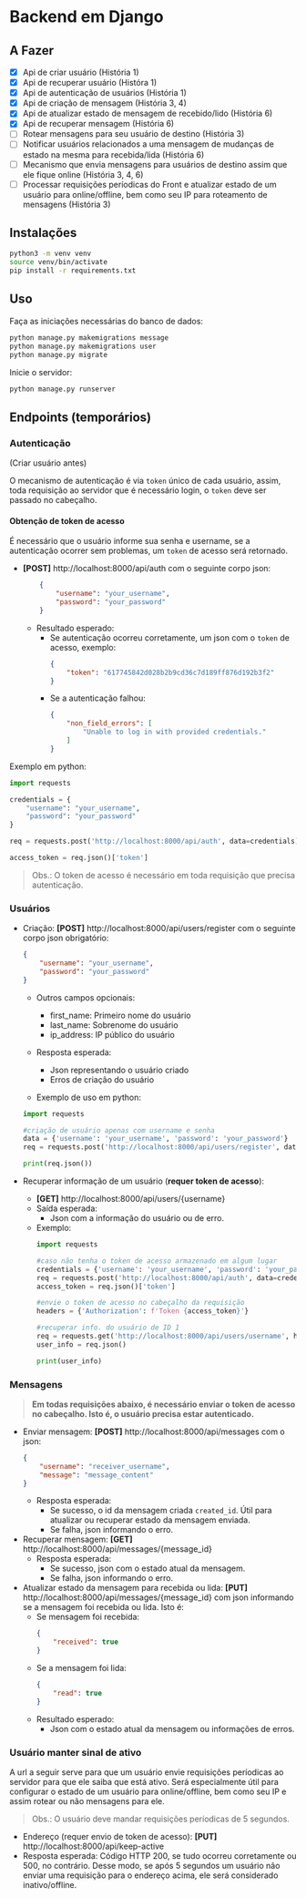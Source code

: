 # Backend em Django

## A Fazer

- [x] Api de criar usuário (História 1)
- [x] Api de recuperar usuário (Históra 1)
- [x] Api de autenticação de usuários (História 1)
- [x] Api de criação de mensagem (História 3, 4)
- [x] Api de atualizar estado de mensagem de recebido/lido (História 6)
- [x] Api de recuperar mensagem (História 6)
- [ ] Rotear mensagens para seu usuário de destino (História 3)
- [ ] Notificar usuários relacionados a uma mensagem de mudanças de estado na mesma para recebida/lida (História 6)
- [ ] Mecanismo que envia mensagens para usuários de destino assim que ele fique online  (História 3, 4, 6)
- [ ] Processar requisições períodicas do Front e atualizar estado de um usuário para online/offline, bem como seu IP para roteamento de mensagens (História 3)

## Instalações

```bash
python3 -m venv venv
source venv/bin/activate
pip install -r requirements.txt 
```

## Uso

Faça as iniciações necessárias do banco de dados:

```bash
python manage.py makemigrations message
python manage.py makemigrations user
python manage.py migrate
```

Inicie o servidor:

```bash
python manage.py runserver
```

## Endpoints (temporários)

### Autenticação

(Criar usuário antes)

O mecanismo de autenticação é via `token` único de cada usuário, assim, toda requisição ao servidor que é necessário login, o `token` deve ser passado no cabeçalho.

#### Obtenção de token de acesso

É necessário que o usuário informe sua senha e username, se a autenticação ocorrer sem problemas, um `token` de acesso será retornado.

- **[POST]** http://localhost:8000/api/auth com o seguinte corpo json:
    ```json
        {
            "username": "your_username",
            "password": "your_password"
        }
    ```
    - Resultado esperado:
        - Se autenticação ocorreu corretamente, um json com o `token` de acesso, exemplo:
            ```json
            {
                "token": "617745842d028b2b9cd36c7d189ff876d192b3f2"
            }
            ```
        - Se a autenticação falhou:
            ```json
            {
                "non_field_errors": [
                    "Unable to log in with provided credentials."
                ]
            }
            ```

Exemplo em python:

```python
import requests

credentials = {
	"username": "your_username",
	"password": "your_password"
}

req = requests.post('http://localhost:8000/api/auth', data=credentials)

access_token = req.json()['token']
```

> Obs.: O token de acesso é necessário em toda requisição que precisa autenticação.

### Usuários

- Criação: **[POST]** http://localhost:8000/api/users/register  com o seguinte corpo json obrigatório:
    ```json
    {
        "username": "your_username",
        "password": "your_password"
    }
    ```

    - Outros campos opcionais:
        - first_name: Primeiro nome do usuário
        - last_name: Sobrenome do usuário
        - ip_address: IP público do usuário
    
    - Resposta esperada: 
        - Json representando o usuário criado
        - Erros de criação do usuário

    - Exemplo de uso em python:
    ```python
    import requests

    #criação de usuário apenas com username e senha
    data = {'username': 'your_username', 'password': 'your_password'}
    req = requests.post('http://localhost:8000/api/users/register', data=data)

    print(req.json())
    ``` 
- Recuperar informação de um usuário (**requer token de acesso**):
    - **[GET]** http://localhost:8000/api/users/{username}
    - Saída esperada:
        - Json com a informação do usuário ou de erro.
    - Exemplo:
        ```python
        import requests

        #caso não tenha o token de acesso armazenado em algum lugar
        credentials = {'username': 'your_username', 'password': 'your_password'}
        req = requests.post('http://localhost:8000/api/auth', data=credentials)
        access_token = req.json()['token']

        #envie o token de acesso no cabeçalho da requisição
        headers = {'Authorization': f'Token {access_token}'}

        #recuperar info. do usuário de ID 1
        req = requests.get('http://localhost:8000/api/users/username', headers=headers)
        user_info = req.json()
        
        print(user_info)
        ```

### Mensagens

> **Em todas requisições abaixo, é necessário enviar o token de acesso no cabeçalho. Isto é, o usuário precisa estar autenticado.** 

- Enviar mensagem: **[POST]** http://localhost:8000/api/messages com o json:
    ```json
    {
	    "username": "receiver_username",
	    "message": "message_content"
    }
    ```
    - Resposta esperada:
        - Se sucesso, o id da mensagem criada `created_id`. Útil para atualizar ou recuperar estado da mensagem enviada.  
        - Se falha, json informando o erro.
- Recuperar mensagem: **[GET]** http://localhost:8000/api/messages/{message_id}
    - Resposta esperada:
        - Se sucesso, json com o estado atual da mensagem.
        - Se falha, json informando o erro.
- Atualizar estado da mensagem para recebida ou lida: **[PUT]** http://localhost:8000/api/messages/{message_id} com json informando se a mensagem foi recebida ou lida. Isto é:
    - Se mensagem foi recebida:
        ```json
        {
            "received": true
        }
        ```
    - Se a mensagem foi lida:
        ```json
        {
            "read": true
        }
        ```
    - Resultado esperado:
        - Json com o estado atual da mensagem ou informações de erros.

### Usuário manter sinal de ativo

A url a seguir serve para que um usuário envie requisições períodicas ao servidor para que ele saiba que está ativo. Será especialmente útil para configurar o estado de um usuário para online/offline, bem como seu IP e assim rotear ou não mensagens para ele.

> Obs.: O usuário deve mandar requisições períodicas de 5 segundos. 

- Endereço (requer envio de token de acesso): **[PUT]** http://localhost:8000/api/keep-active
- Resposta esperada: Código HTTP 200, se tudo ocorreu corretamente ou 500, no contrário. 
Desse modo, se após 5 segundos um usuário não enviar uma requisição para o endereço acima, ele será considerado inativo/offline. 

